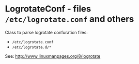 LogrotateConf - files ``/etc/logrotate.conf`` and others
========================================================

Class to parse logrotate confuration files:
- ``/etc/logrotate.conf``
- ``/etc/logrotate.d/*``

See: http://www.linuxmanpages.org/8/logrotate